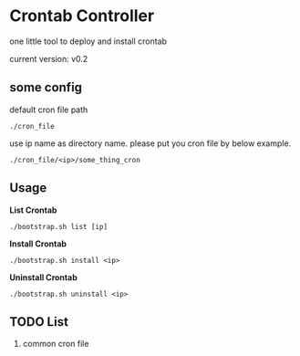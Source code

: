 # Crontab Controller

one little tool to deploy and install crontab

current version: v0.2

## some config

default cron file path

``./cron_file``

use ip name as directory name.
please put you cron file by below example.

``./cron_file/<ip>/some_thing_cron``

## Usage

**List Crontab**

``./bootstrap.sh list [ip]``

**Install Crontab**

``./bootstrap.sh install <ip>``

**Uninstall Crontab**

``./bootstrap.sh uninstall <ip>``

## TODO List

1. common cron file
